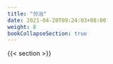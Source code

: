 ```yaml
---
title: "分治"
date: 2021-04-20T09:24:03+08:00
weight: 8
bookCollapseSection: true
---
```


{{< section >}}